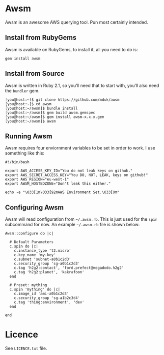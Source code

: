 # Awsm

Awsm is an awesome AWS querying tool. Pun most certainly intended.

## Install from RubyGems

Awsm is available on RubyGems, to install it, all you need to do is:

```
gem install awsm
```

## Install from Source

Awsm is written in Ruby 2.1, so you'll need that to start with, you'll also need the `bundler` gem.

```
[you@host:~]$ git clone https://github.com/mduk/awsm
[you@host:~]$ cd awsm
[you@host:~/awsm]$ bundle install
[you@host:~/awsm]$ gem build awsm.gemspec
[you@host:~/awsm]$ gem install awsm-x.x.x.gem
[you@host:~/awsm]$ awsm
```

## Running Awsm

Awsm requires four enviornment variables to be set in order to work. I use something like this:

	#!/bin/bash

	export AWS_ACCESS_KEY_ID="You do not leak keys on github."
	export AWS_SECRET_ACCESS_KEY="You DO, NOT, LEAK, keys on github!"
	export AWS_REGION="eu-west-1"
	export AWSM_HOSTEDZONE="Don't leak this either."

	echo -e "\033[1m\033[92mAWS Environment Set.\033[0m"

## Configuring Awsm

Awsm will read configuration from `~/.awsm.rb`. This is just used for the `spin` subcommand for now.
An example `~/.awsm.rb` file is shown below:

```
Awsm::configure do |c|

  # Default Parameters
  c.spin do |c|
    c.instance_type 't2.micro'
    c.key_name 'my-key'
    c.subnet 'subnet-a0b1c2d3'
    c.security_group 'sg-a0b1c2d3'
    c.tag 'h2g2:contact', 'ford.prefect@megadodo.h2g2'
    c.tag 'h2g2:planet', 'kakrafoon'
  end

  # Preset: mything
  c.spin 'mything' do |c|
    c.image_id 'ami-a0b1c2d3'
    c.security_group 'sg-a1b2c3d4'
    c.tag 'thing:environment', 'dev'
  end

end
```

# Licence

See `LICENCE.txt` file.
